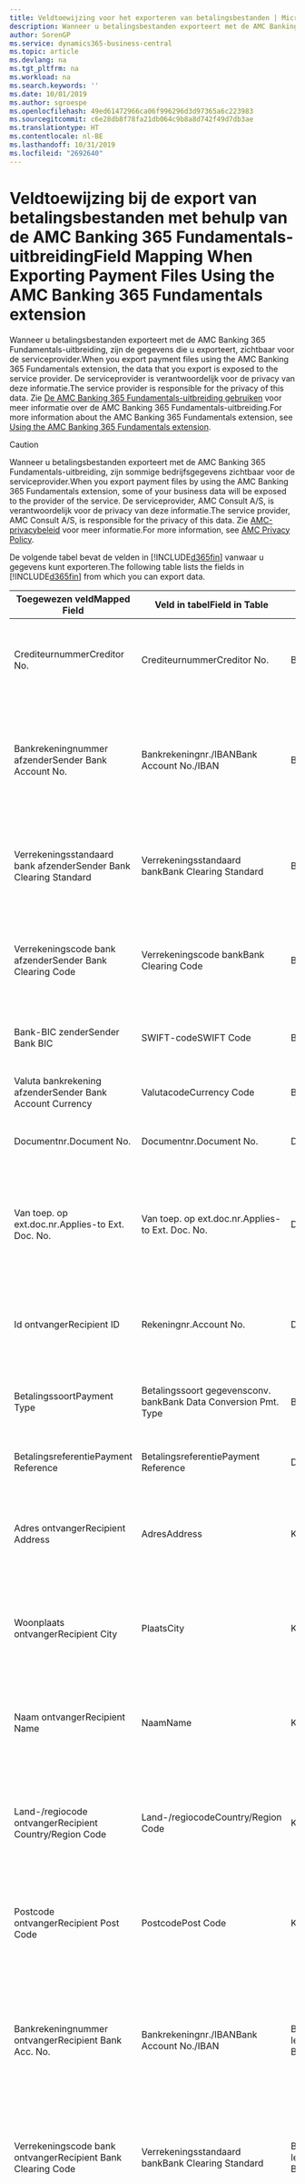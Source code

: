 ```yaml
---
title: Veldtoewijzing voor het exporteren van betalingsbestanden | Microsoft Docs
description: Wanneer u betalingsbestanden exporteert met de AMC Banking 365 Fundamentals-uitbreiding, zijn de gegevens die u exporteert, zichtbaar voor de serviceprovider.
author: SorenGP
ms.service: dynamics365-business-central
ms.topic: article
ms.devlang: na
ms.tgt_pltfrm: na
ms.workload: na
ms.search.keywords: ''
ms.date: 10/01/2019
ms.author: sgroespe
ms.openlocfilehash: 49ed61472966ca06f996296d3d97365a6c223983
ms.sourcegitcommit: c6e28db8f78fa21db064c9b8a8d742f49d7db3ae
ms.translationtype: HT
ms.contentlocale: nl-BE
ms.lasthandoff: 10/31/2019
ms.locfileid: "2692640"
---
```

# <a name="field-mapping-when-exporting-payment-files-using-the-amc-banking-365-fundamentals-extension"></a><span data-ttu-id="224e0-103">Veldtoewijzing bij de export van betalingsbestanden met behulp van de AMC Banking 365 Fundamentals-uitbreiding</span><span class="sxs-lookup"><span data-stu-id="224e0-103">Field Mapping When Exporting Payment Files Using the AMC Banking 365 Fundamentals extension</span></span>
<span data-ttu-id="224e0-104">Wanneer u betalingsbestanden exporteert met de AMC Banking 365 Fundamentals-uitbreiding, zijn de gegevens die u exporteert, zichtbaar voor de serviceprovider.</span><span class="sxs-lookup"><span data-stu-id="224e0-104">When you export payment files using the AMC Banking 365 Fundamentals extension, the data that you export is exposed to the service provider.</span></span> <span data-ttu-id="224e0-105">De serviceprovider is verantwoordelijk voor de privacy van deze informatie.</span><span class="sxs-lookup"><span data-stu-id="224e0-105">The service provider is responsible for the privacy of this data.</span></span> <span data-ttu-id="224e0-106">Zie [De AMC Banking 365 Fundamentals-uitbreiding gebruiken](ui-extensions-amc-banking.md) voor meer informatie over de AMC Banking 365 Fundamentals-uitbreiding.</span><span class="sxs-lookup"><span data-stu-id="224e0-106">For more information about the AMC Banking 365 Fundamentals extension, see [Using the AMC Banking 365 Fundamentals extension](ui-extensions-amc-banking.md).</span></span>  

> [!CAUTION]  
>  <span data-ttu-id="224e0-107">Wanneer u betalingsbestanden exporteert met de AMC Banking 365 Fundamentals-uitbreiding, zijn sommige bedrijfsgegevens zichtbaar voor de serviceprovider.</span><span class="sxs-lookup"><span data-stu-id="224e0-107">When you export payment files by using the AMC Banking 365 Fundamentals extension, some of your business data will be exposed to the provider of the service.</span></span> <span data-ttu-id="224e0-108">De serviceprovider, AMC Consult A/S, is verantwoordelijk voor de privacy van deze informatie.</span><span class="sxs-lookup"><span data-stu-id="224e0-108">The service provider, AMC Consult A/S, is responsible for the privacy of this data.</span></span> <span data-ttu-id="224e0-109">Zie [AMC-privacybeleid](https://go.microsoft.com/fwlink/?LinkId=510158) voor meer informatie.</span><span class="sxs-lookup"><span data-stu-id="224e0-109">For more information, see [AMC Privacy Policy](https://go.microsoft.com/fwlink/?LinkId=510158).</span></span>  

<span data-ttu-id="224e0-110">De volgende tabel bevat de velden in [!INCLUDE[d365fin](includes/d365fin_md.md)] vanwaar u gegevens kunt exporteren.</span><span class="sxs-lookup"><span data-stu-id="224e0-110">The following table lists the fields in [!INCLUDE[d365fin](includes/d365fin_md.md)] from which you can export data.</span></span>  

|<span data-ttu-id="224e0-111">Toegewezen veld</span><span class="sxs-lookup"><span data-stu-id="224e0-111">Mapped Field</span></span>|<span data-ttu-id="224e0-112">Veld in tabel</span><span class="sxs-lookup"><span data-stu-id="224e0-112">Field in Table</span></span>|<span data-ttu-id="224e0-113">Tafel</span><span class="sxs-lookup"><span data-stu-id="224e0-113">Table</span></span>|<span data-ttu-id="224e0-114">Omschrijving</span><span class="sxs-lookup"><span data-stu-id="224e0-114">Description</span></span>|  
|------------------|--------------------|-----------|---------------------------------------|  
|<span data-ttu-id="224e0-115">Crediteurnummer</span><span class="sxs-lookup"><span data-stu-id="224e0-115">Creditor No.</span></span>|<span data-ttu-id="224e0-116">Crediteurnummer</span><span class="sxs-lookup"><span data-stu-id="224e0-116">Creditor No.</span></span>|<span data-ttu-id="224e0-117">Bankrekening</span><span class="sxs-lookup"><span data-stu-id="224e0-117">Bank Account</span></span>|<span data-ttu-id="224e0-118">De identificatie die door uw bank aan uw bedrijf is toegewezen om betalingen te innen</span><span class="sxs-lookup"><span data-stu-id="224e0-118">The identifier assigned to your company by your bank to collect payments</span></span>|  
|<span data-ttu-id="224e0-119">Bankrekeningnummer afzender</span><span class="sxs-lookup"><span data-stu-id="224e0-119">Sender Bank Account No.</span></span>|<span data-ttu-id="224e0-120">Bankrekeningnr./IBAN</span><span class="sxs-lookup"><span data-stu-id="224e0-120">Bank Account No./IBAN</span></span>|<span data-ttu-id="224e0-121">Bankrekening</span><span class="sxs-lookup"><span data-stu-id="224e0-121">Bank Account</span></span>|<span data-ttu-id="224e0-122">Het bankrekeningnummer van uw bedrijf (IBAN of ander) dat is opgegeven op de bankrekeningkaart</span><span class="sxs-lookup"><span data-stu-id="224e0-122">Your company's bank account number (IBAN or other) that is specified on the bank account card</span></span>|  
|<span data-ttu-id="224e0-123">Verrekeningsstandaard bank afzender</span><span class="sxs-lookup"><span data-stu-id="224e0-123">Sender Bank Clearing Standard</span></span>|<span data-ttu-id="224e0-124">Verrekeningsstandaard bank</span><span class="sxs-lookup"><span data-stu-id="224e0-124">Bank Clearing Standard</span></span>|<span data-ttu-id="224e0-125">Bankrekening</span><span class="sxs-lookup"><span data-stu-id="224e0-125">Bank Account</span></span>|<span data-ttu-id="224e0-126">Het nationale banknamenregister dat voor de bankrekening van de afzender wordt gebruikt</span><span class="sxs-lookup"><span data-stu-id="224e0-126">The national bank names register used for the sender bank account</span></span>|  
|<span data-ttu-id="224e0-127">Verrekeningscode bank afzender</span><span class="sxs-lookup"><span data-stu-id="224e0-127">Sender Bank Clearing Code</span></span>|<span data-ttu-id="224e0-128">Verrekeningscode bank</span><span class="sxs-lookup"><span data-stu-id="224e0-128">Bank Clearing Code</span></span>|<span data-ttu-id="224e0-129">Bankrekening</span><span class="sxs-lookup"><span data-stu-id="224e0-129">Bank Account</span></span>|<span data-ttu-id="224e0-130">De identificatie van de bankrekening van de afzender met betrekking tot het gebruikte banknamenregister</span><span class="sxs-lookup"><span data-stu-id="224e0-130">The identifier of the sender's bank in relation to the bank names register used</span></span>|  
|<span data-ttu-id="224e0-131">Bank-BIC zender</span><span class="sxs-lookup"><span data-stu-id="224e0-131">Sender Bank BIC</span></span>|<span data-ttu-id="224e0-132">SWIFT-code</span><span class="sxs-lookup"><span data-stu-id="224e0-132">SWIFT Code</span></span>|<span data-ttu-id="224e0-133">Bankrekening</span><span class="sxs-lookup"><span data-stu-id="224e0-133">Bank Account</span></span>|<span data-ttu-id="224e0-134">De SWIFT-identificatie van de bankrekening van de afzender</span><span class="sxs-lookup"><span data-stu-id="224e0-134">The SWIFT identifier of the sender bank account</span></span>|  
|<span data-ttu-id="224e0-135">Valuta bankrekening afzender</span><span class="sxs-lookup"><span data-stu-id="224e0-135">Sender Bank Account Currency</span></span>|<span data-ttu-id="224e0-136">Valutacode</span><span class="sxs-lookup"><span data-stu-id="224e0-136">Currency Code</span></span>|<span data-ttu-id="224e0-137">Bankrekening</span><span class="sxs-lookup"><span data-stu-id="224e0-137">Bank Account</span></span>|<span data-ttu-id="224e0-138">Valutacode van de bankrekening afzender</span><span class="sxs-lookup"><span data-stu-id="224e0-138">The sender bank account Currency Code</span></span>|  
|<span data-ttu-id="224e0-139">Documentnr.</span><span class="sxs-lookup"><span data-stu-id="224e0-139">Document No.</span></span>|<span data-ttu-id="224e0-140">Documentnr.</span><span class="sxs-lookup"><span data-stu-id="224e0-140">Document No.</span></span>|<span data-ttu-id="224e0-141">Dagboekregel</span><span class="sxs-lookup"><span data-stu-id="224e0-141">General Journal Line</span></span>|<span data-ttu-id="224e0-142">Het documentnummer van de betalingsregel</span><span class="sxs-lookup"><span data-stu-id="224e0-142">The document number of the payment line</span></span>|  
|<span data-ttu-id="224e0-143">Van toep. op ext.doc.nr.</span><span class="sxs-lookup"><span data-stu-id="224e0-143">Applies-to Ext. Doc. No.</span></span>|<span data-ttu-id="224e0-144">Van toep. op ext.doc.nr.</span><span class="sxs-lookup"><span data-stu-id="224e0-144">Applies-to Ext. Doc. No.</span></span>|<span data-ttu-id="224e0-145">Dagboekregel</span><span class="sxs-lookup"><span data-stu-id="224e0-145">General Journal Line</span></span>|<span data-ttu-id="224e0-146">Het externe documentnummer van de factuur of creditnota waarmee de betalingsregel wordt vereffend</span><span class="sxs-lookup"><span data-stu-id="224e0-146">The external document number of the invoice or credit memo that the payment line is applied to</span></span>|  
|<span data-ttu-id="224e0-147">Id ontvanger</span><span class="sxs-lookup"><span data-stu-id="224e0-147">Recipient ID</span></span>|<span data-ttu-id="224e0-148">Rekeningnr.</span><span class="sxs-lookup"><span data-stu-id="224e0-148">Account No.</span></span>|<span data-ttu-id="224e0-149">Dagboekregel</span><span class="sxs-lookup"><span data-stu-id="224e0-149">General Journal Line</span></span>|<span data-ttu-id="224e0-150">Het klant- of leveranciersnummer dat wordt opgegeven op de betalingsregel</span><span class="sxs-lookup"><span data-stu-id="224e0-150">The customer or vendor number that is specified on the payment line</span></span>|  
|<span data-ttu-id="224e0-151">Betalingssoort</span><span class="sxs-lookup"><span data-stu-id="224e0-151">Payment Type</span></span>|<span data-ttu-id="224e0-152">Betalingssoort gegevensconv. bank</span><span class="sxs-lookup"><span data-stu-id="224e0-152">Bank Data Conversion Pmt. Type</span></span>|<span data-ttu-id="224e0-153">Betalingswijze</span><span class="sxs-lookup"><span data-stu-id="224e0-153">Payment Method</span></span>|<span data-ttu-id="224e0-154">Het soort bankoverboeking, bijvoorbeeld binnenlands of internationaal</span><span class="sxs-lookup"><span data-stu-id="224e0-154">The type of bank transfer, such as domestic or international</span></span>|  
|<span data-ttu-id="224e0-155">Betalingsreferentie</span><span class="sxs-lookup"><span data-stu-id="224e0-155">Payment Reference</span></span>|<span data-ttu-id="224e0-156">Betalingsreferentie</span><span class="sxs-lookup"><span data-stu-id="224e0-156">Payment Reference</span></span>|<span data-ttu-id="224e0-157">Dagboekregel</span><span class="sxs-lookup"><span data-stu-id="224e0-157">General Journal Line</span></span>|<span data-ttu-id="224e0-158">De betalingsverwijzing van de betalingsregel</span><span class="sxs-lookup"><span data-stu-id="224e0-158">The payment reference of the payment line</span></span>|  
|<span data-ttu-id="224e0-159">Adres ontvanger</span><span class="sxs-lookup"><span data-stu-id="224e0-159">Recipient Address</span></span>|<span data-ttu-id="224e0-160">Adres</span><span class="sxs-lookup"><span data-stu-id="224e0-160">Address</span></span>|<span data-ttu-id="224e0-161">Klant/Leverancier</span><span class="sxs-lookup"><span data-stu-id="224e0-161">Customer/Vendor</span></span>|<span data-ttu-id="224e0-162">Het adres van de ontvanger die wordt opgegeven op de klanten- of leverancierskaart</span><span class="sxs-lookup"><span data-stu-id="224e0-162">The recipient address that is specified on the customer or vendor card</span></span>|  
|<span data-ttu-id="224e0-163">Woonplaats ontvanger</span><span class="sxs-lookup"><span data-stu-id="224e0-163">Recipient City</span></span>|<span data-ttu-id="224e0-164">Plaats</span><span class="sxs-lookup"><span data-stu-id="224e0-164">City</span></span>|<span data-ttu-id="224e0-165">Klant/Leverancier</span><span class="sxs-lookup"><span data-stu-id="224e0-165">Customer/Vendor</span></span>|<span data-ttu-id="224e0-166">De woonplaats van de ontvanger die wordt opgegeven op de klanten- of leverancierskaart</span><span class="sxs-lookup"><span data-stu-id="224e0-166">The recipient city that is specified on the customer or vendor card</span></span>|  
|<span data-ttu-id="224e0-167">Naam ontvanger</span><span class="sxs-lookup"><span data-stu-id="224e0-167">Recipient Name</span></span>|<span data-ttu-id="224e0-168">Naam</span><span class="sxs-lookup"><span data-stu-id="224e0-168">Name</span></span>|<span data-ttu-id="224e0-169">Klant/Leverancier</span><span class="sxs-lookup"><span data-stu-id="224e0-169">Customer/Vendor</span></span>|<span data-ttu-id="224e0-170">De naam van de ontvanger die wordt opgegeven op de klanten- of leverancierskaart</span><span class="sxs-lookup"><span data-stu-id="224e0-170">The recipient name that is specified on the customer or vendor card</span></span>|  
|<span data-ttu-id="224e0-171">Land-/regiocode ontvanger</span><span class="sxs-lookup"><span data-stu-id="224e0-171">Recipient Country/Region Code</span></span>|<span data-ttu-id="224e0-172">Land-/regiocode</span><span class="sxs-lookup"><span data-stu-id="224e0-172">Country/Region Code</span></span>|<span data-ttu-id="224e0-173">Klant/Leverancier</span><span class="sxs-lookup"><span data-stu-id="224e0-173">Customer/Vendor</span></span>|<span data-ttu-id="224e0-174">De land-/regiocode van de ontvanger die wordt opgegeven op de klanten- of leverancierskaart</span><span class="sxs-lookup"><span data-stu-id="224e0-174">The recipient country/region code that is specified on the customer or vendor card</span></span>|  
|<span data-ttu-id="224e0-175">Postcode ontvanger</span><span class="sxs-lookup"><span data-stu-id="224e0-175">Recipient Post Code</span></span>|<span data-ttu-id="224e0-176">Postcode</span><span class="sxs-lookup"><span data-stu-id="224e0-176">Post Code</span></span>|<span data-ttu-id="224e0-177">Klant/Leverancier</span><span class="sxs-lookup"><span data-stu-id="224e0-177">Customer/Vendor</span></span>|<span data-ttu-id="224e0-178">De postcode van de ontvanger die wordt opgegeven op de klanten- of leverancierskaart</span><span class="sxs-lookup"><span data-stu-id="224e0-178">The recipient post code that is specified on the customer or vendor card</span></span>|  
|<span data-ttu-id="224e0-179">Bankrekeningnummer ontvanger</span><span class="sxs-lookup"><span data-stu-id="224e0-179">Recipient Bank Acc. No.</span></span>|<span data-ttu-id="224e0-180">Bankrekeningnr./IBAN</span><span class="sxs-lookup"><span data-stu-id="224e0-180">Bank Account No./IBAN</span></span>|<span data-ttu-id="224e0-181">Bankrekening klant/Bankrekening leverancier</span><span class="sxs-lookup"><span data-stu-id="224e0-181">Customer Bank Account/Vendor Bank Account</span></span>|<span data-ttu-id="224e0-182">Het nummer van de bankrekening (IBAN of ander) van de ontvanger dat is opgegeven op de bankrekeningkaart van de klant of leverancier</span><span class="sxs-lookup"><span data-stu-id="224e0-182">The recipient bank account number (IBAN or other) that is specified on the customer or vendor bank account card</span></span>|  
|<span data-ttu-id="224e0-183">Verrekeningscode bank ontvanger</span><span class="sxs-lookup"><span data-stu-id="224e0-183">Recipient Bank Clearing Code</span></span>|<span data-ttu-id="224e0-184">Verrekeningsstandaard bank</span><span class="sxs-lookup"><span data-stu-id="224e0-184">Bank Clearing Standard</span></span>|<span data-ttu-id="224e0-185">Bankrekening klant/Bankrekening leverancier</span><span class="sxs-lookup"><span data-stu-id="224e0-185">Customer Bank Account/Vendor Bank Account</span></span>|<span data-ttu-id="224e0-186">Het nationale banknamenregister dat voor de bankrekening van de ontvanger wordt gebruikt</span><span class="sxs-lookup"><span data-stu-id="224e0-186">The national bank names register used for the recipient bank account</span></span>|  
|<span data-ttu-id="224e0-187">Verrekeningsstand. bank ontvanger</span><span class="sxs-lookup"><span data-stu-id="224e0-187">Recipient Bank Clearing Std.</span></span>|<span data-ttu-id="224e0-188">Verrekeningscode bank</span><span class="sxs-lookup"><span data-stu-id="224e0-188">Bank Clearing Code</span></span>|<span data-ttu-id="224e0-189">Bankrekening klant/Bankrekening leverancier</span><span class="sxs-lookup"><span data-stu-id="224e0-189">Customer Bank Account/Vendor Bank Account</span></span>|<span data-ttu-id="224e0-190">De identificatie van de bankrekening van de ontvanger met betrekking tot het banknamenregister dat wordt gebruikt</span><span class="sxs-lookup"><span data-stu-id="224e0-190">The identifier of the recipient bank account in relation to the bank names register that is used</span></span>|  
|<span data-ttu-id="224e0-191">E-mailadres ontvanger</span><span class="sxs-lookup"><span data-stu-id="224e0-191">Recipient Email Address</span></span>|<span data-ttu-id="224e0-192">E-mail</span><span class="sxs-lookup"><span data-stu-id="224e0-192">E-Mail</span></span>|<span data-ttu-id="224e0-193">Klant/Leverancier</span><span class="sxs-lookup"><span data-stu-id="224e0-193">Customer/Vendor</span></span>|<span data-ttu-id="224e0-194">Het e-mailadres van de ontvanger</span><span class="sxs-lookup"><span data-stu-id="224e0-194">The email address of the recipient</span></span>|  
|<span data-ttu-id="224e0-195">Bericht aan ontvanger 1</span><span class="sxs-lookup"><span data-stu-id="224e0-195">Message To Recipient 1</span></span>|<span data-ttu-id="224e0-196">Bericht aan ontvanger</span><span class="sxs-lookup"><span data-stu-id="224e0-196">Message to Recipient</span></span>|<span data-ttu-id="224e0-197">Dagboekregel</span><span class="sxs-lookup"><span data-stu-id="224e0-197">General Journal Line</span></span>|<span data-ttu-id="224e0-198">Het bericht aan de ontvanger die is opgegeven op de betalingsregel</span><span class="sxs-lookup"><span data-stu-id="224e0-198">The message to recipient that is specified on the payment line</span></span>|  
|<span data-ttu-id="224e0-199">Bedrag</span><span class="sxs-lookup"><span data-stu-id="224e0-199">Amount</span></span>|<span data-ttu-id="224e0-200">Bedrag</span><span class="sxs-lookup"><span data-stu-id="224e0-200">Amount</span></span>|<span data-ttu-id="224e0-201">Dagboekregel</span><span class="sxs-lookup"><span data-stu-id="224e0-201">General Journal Line</span></span>|<span data-ttu-id="224e0-202">Het bedrag op de betalingsregel</span><span class="sxs-lookup"><span data-stu-id="224e0-202">The amount on the payment line</span></span>|  
|<span data-ttu-id="224e0-203">Valutacode</span><span class="sxs-lookup"><span data-stu-id="224e0-203">Currency Code</span></span>|<span data-ttu-id="224e0-204">Valutacode</span><span class="sxs-lookup"><span data-stu-id="224e0-204">Currency Code</span></span>|<span data-ttu-id="224e0-205">Dagboekregel</span><span class="sxs-lookup"><span data-stu-id="224e0-205">General Journal Line</span></span>|<span data-ttu-id="224e0-206">De valutacode op de betalingsregel</span><span class="sxs-lookup"><span data-stu-id="224e0-206">The currency code on the payment line</span></span>|  
|<span data-ttu-id="224e0-207">Overdrachtsdatum</span><span class="sxs-lookup"><span data-stu-id="224e0-207">Transfer Date</span></span>|<span data-ttu-id="224e0-208">Boekingsdatum</span><span class="sxs-lookup"><span data-stu-id="224e0-208">Posting Date</span></span>|<span data-ttu-id="224e0-209">Dagboekregel</span><span class="sxs-lookup"><span data-stu-id="224e0-209">General Journal Line</span></span>|<span data-ttu-id="224e0-210">De boekingsdatum van de betalingsregel</span><span class="sxs-lookup"><span data-stu-id="224e0-210">The posting date of the payment line</span></span>|  
|<span data-ttu-id="224e0-211">Factuurbedrag</span><span class="sxs-lookup"><span data-stu-id="224e0-211">Invoice Amount</span></span>|<span data-ttu-id="224e0-212">Oorspronkelijk bedrag</span><span class="sxs-lookup"><span data-stu-id="224e0-212">Original Amount</span></span>|<span data-ttu-id="224e0-213">Klantenpost/Leverancierspost</span><span class="sxs-lookup"><span data-stu-id="224e0-213">Customer/Vendor Ledger Entry</span></span>|<span data-ttu-id="224e0-214">Het bedrag op de post waarmee de betaling wordt vereffend</span><span class="sxs-lookup"><span data-stu-id="224e0-214">The amount on the entry that the payment is applied to</span></span>|  
|<span data-ttu-id="224e0-215">Factuurdatum</span><span class="sxs-lookup"><span data-stu-id="224e0-215">Invoice Date</span></span>|<span data-ttu-id="224e0-216">Documentdatum</span><span class="sxs-lookup"><span data-stu-id="224e0-216">Document Date</span></span>|<span data-ttu-id="224e0-217">Klantenpost/Leverancierspost</span><span class="sxs-lookup"><span data-stu-id="224e0-217">Customer/Vendor Ledger Entry</span></span>|<span data-ttu-id="224e0-218">De factuurdatum op de post waarmee de betaling wordt vereffend</span><span class="sxs-lookup"><span data-stu-id="224e0-218">The invoice date on the entry that the payment is applied to</span></span>|  
|<span data-ttu-id="224e0-219">Adres bank ontvanger</span><span class="sxs-lookup"><span data-stu-id="224e0-219">Recipient Bank Address</span></span>|<span data-ttu-id="224e0-220">Adres</span><span class="sxs-lookup"><span data-stu-id="224e0-220">Address</span></span>|<span data-ttu-id="224e0-221">Bankrekening klant/Bankrekening leverancier</span><span class="sxs-lookup"><span data-stu-id="224e0-221">Customer Bank Account/Vendor Bank Account</span></span>|<span data-ttu-id="224e0-222">Het adres van de bankrekening van de ontvanger dat is opgegeven op de bankrekeningkaart van de klant of leverancier</span><span class="sxs-lookup"><span data-stu-id="224e0-222">The recipient bank account address that is specified on the customer or vendor bank account card</span></span>|  
|<span data-ttu-id="224e0-223">Het adres van de bankrekening van de ontvanger dat is opgegeven op de bankrekeningkaart van de klant of leverancier</span><span class="sxs-lookup"><span data-stu-id="224e0-223">The recipient bank account address that is specified on the customer or vendor bank account card</span></span>|<span data-ttu-id="224e0-224">Plaats</span><span class="sxs-lookup"><span data-stu-id="224e0-224">City</span></span>|<span data-ttu-id="224e0-225">Bankrekening klant/Bankrekening leverancier</span><span class="sxs-lookup"><span data-stu-id="224e0-225">Customer Bank Account/Vendor Bank Account</span></span>|<span data-ttu-id="224e0-226">De plaats van de bankrekening van de ontvanger die is opgegeven op de bankrekeningkaart van de klant of leverancier</span><span class="sxs-lookup"><span data-stu-id="224e0-226">The recipient bank account city that is specified on the customer or vendor bank account card</span></span>|  
|<span data-ttu-id="224e0-227">Banknaam ontvanger</span><span class="sxs-lookup"><span data-stu-id="224e0-227">Recipient Bank Name</span></span>|<span data-ttu-id="224e0-228">Naam</span><span class="sxs-lookup"><span data-stu-id="224e0-228">Name</span></span>|<span data-ttu-id="224e0-229">Bankrekening klant/Bankrekening leverancier</span><span class="sxs-lookup"><span data-stu-id="224e0-229">Customer Bank Account/Vendor Bank Account</span></span>|<span data-ttu-id="224e0-230">De naam van de bankrekening van de ontvanger die is opgegeven op de bankrekeningkaart van de klant of leverancier</span><span class="sxs-lookup"><span data-stu-id="224e0-230">The recipient bank account name that is specified on the customer or vendor bank account card</span></span>|  
|<span data-ttu-id="224e0-231">Land/regio bank ontvanger</span><span class="sxs-lookup"><span data-stu-id="224e0-231">Recipient Bank Country/Region</span></span>|<span data-ttu-id="224e0-232">Land-/regiocode</span><span class="sxs-lookup"><span data-stu-id="224e0-232">Country/Region Code</span></span>|<span data-ttu-id="224e0-233">Bankrekening klant/Bankrekening leverancier</span><span class="sxs-lookup"><span data-stu-id="224e0-233">Customer Bank Account/Vendor Bank Account</span></span>|<span data-ttu-id="224e0-234">Het land/de regio van bankrekening van de ontvanger dat/die is opgegeven op de bankrekeningkaart van de klant of leverancier</span><span class="sxs-lookup"><span data-stu-id="224e0-234">The recipient bank account country/region that is specified on the customer or vendor bank account card</span></span>|  
|<span data-ttu-id="224e0-235">Postcode bank ontvanger</span><span class="sxs-lookup"><span data-stu-id="224e0-235">Recipient Bank Post Code</span></span>|<span data-ttu-id="224e0-236">Postcode</span><span class="sxs-lookup"><span data-stu-id="224e0-236">Post Code</span></span>|<span data-ttu-id="224e0-237">Bankrekening klant/Bankrekening leverancier</span><span class="sxs-lookup"><span data-stu-id="224e0-237">Customer Bank Account/Vendor Bank Account</span></span>|<span data-ttu-id="224e0-238">De postcode van de bankrekening van de ontvanger die is opgegeven op de bankrekeningkaart van de klant of leverancier</span><span class="sxs-lookup"><span data-stu-id="224e0-238">The recipient bank account post code that is specified on the customer or vendor bank account card</span></span>|  
|<span data-ttu-id="224e0-239">Adres bank afzender</span><span class="sxs-lookup"><span data-stu-id="224e0-239">Sender Bank Address</span></span>|<span data-ttu-id="224e0-240">Adres</span><span class="sxs-lookup"><span data-stu-id="224e0-240">Address</span></span>|<span data-ttu-id="224e0-241">Bankrekening</span><span class="sxs-lookup"><span data-stu-id="224e0-241">Bank Account</span></span>|<span data-ttu-id="224e0-242">Het adres van de bankrekening van de afzender dat is opgegeven op de bankrekeningkaart</span><span class="sxs-lookup"><span data-stu-id="224e0-242">The sender bank account address that is specified on the bank account card</span></span>|  
|<span data-ttu-id="224e0-243">Plaats bank afzender</span><span class="sxs-lookup"><span data-stu-id="224e0-243">Sender Bank City</span></span>|<span data-ttu-id="224e0-244">Plaats</span><span class="sxs-lookup"><span data-stu-id="224e0-244">City</span></span>|<span data-ttu-id="224e0-245">Bankrekening</span><span class="sxs-lookup"><span data-stu-id="224e0-245">Bank Account</span></span>|<span data-ttu-id="224e0-246">De plaats van de bankrekening van de afzender die is opgegeven op de bankrekeningkaart</span><span class="sxs-lookup"><span data-stu-id="224e0-246">The sender bank account city that is specified on the bank account card</span></span>|  
|<span data-ttu-id="224e0-247">Banknaam afzender</span><span class="sxs-lookup"><span data-stu-id="224e0-247">Sender Bank Name</span></span>|<span data-ttu-id="224e0-248">Naam</span><span class="sxs-lookup"><span data-stu-id="224e0-248">Name</span></span>|<span data-ttu-id="224e0-249">Bankrekening</span><span class="sxs-lookup"><span data-stu-id="224e0-249">Bank Account</span></span>|<span data-ttu-id="224e0-250">De naam van de bankrekening van de afzender die is opgegeven op de bankrekeningkaart</span><span class="sxs-lookup"><span data-stu-id="224e0-250">The sender bank account name that is specified on the bank account card</span></span>|  
|<span data-ttu-id="224e0-251">Land/regiocode bank afzender</span><span class="sxs-lookup"><span data-stu-id="224e0-251">Sender Bank Country/Region</span></span>|<span data-ttu-id="224e0-252">Land-/regiocode</span><span class="sxs-lookup"><span data-stu-id="224e0-252">Country/Region Code</span></span>|<span data-ttu-id="224e0-253">Bankrekening</span><span class="sxs-lookup"><span data-stu-id="224e0-253">Bank Account</span></span>|<span data-ttu-id="224e0-254">Het land/de regio van de bankrekening van de afzender dat/die is opgegeven op de bankrekeningkaart</span><span class="sxs-lookup"><span data-stu-id="224e0-254">The sender bank account country/region that is specified on the bank account card</span></span>|  
|<span data-ttu-id="224e0-255">Postcode bank afzender</span><span class="sxs-lookup"><span data-stu-id="224e0-255">Sender Bank Post Code</span></span>|<span data-ttu-id="224e0-256">Postcode</span><span class="sxs-lookup"><span data-stu-id="224e0-256">Post Code</span></span>|<span data-ttu-id="224e0-257">Bankrekening</span><span class="sxs-lookup"><span data-stu-id="224e0-257">Bank Account</span></span>|<span data-ttu-id="224e0-258">De postcode van de bankrekening van de afzender die is opgegeven op de bankrekeningkaart</span><span class="sxs-lookup"><span data-stu-id="224e0-258">The sender bank account post code that is specified on the bank account card</span></span>|  
|<span data-ttu-id="224e0-259">Algemeen dagboeksjabloon</span><span class="sxs-lookup"><span data-stu-id="224e0-259">General Journal Template</span></span>|<span data-ttu-id="224e0-260">Dagboeksjabloon</span><span class="sxs-lookup"><span data-stu-id="224e0-260">Journal Template Name</span></span>|<span data-ttu-id="224e0-261">Dagboekregel</span><span class="sxs-lookup"><span data-stu-id="224e0-261">General Journal Line</span></span>|<span data-ttu-id="224e0-262">De dagboeksjabloon die wordt gebruikt voor de betalingsregel</span><span class="sxs-lookup"><span data-stu-id="224e0-262">The general journal template that is used for the payment line</span></span>|  
|<span data-ttu-id="224e0-263">Batchnaam financieel dagboek</span><span class="sxs-lookup"><span data-stu-id="224e0-263">General Journal Batch Name</span></span>|<span data-ttu-id="224e0-264">Dagboekbatch</span><span class="sxs-lookup"><span data-stu-id="224e0-264">Journal Batch Name</span></span>|<span data-ttu-id="224e0-265">Dagboekregel</span><span class="sxs-lookup"><span data-stu-id="224e0-265">General Journal Line</span></span>|<span data-ttu-id="224e0-266">De dagboekbatchnaam die wordt gebruikt voor de betalingsregel</span><span class="sxs-lookup"><span data-stu-id="224e0-266">The general journal batch name that is used for the payment line</span></span>|  
|<span data-ttu-id="224e0-267">Banknaam afzender - Gegevensconv.</span><span class="sxs-lookup"><span data-stu-id="224e0-267">Sender Bank Name - Data Conv.</span></span>|<span data-ttu-id="224e0-268">Banknaam - Gegevensconversie</span><span class="sxs-lookup"><span data-stu-id="224e0-268">Bank Name – Data Conv.</span></span>|<span data-ttu-id="224e0-269">Bankrekening</span><span class="sxs-lookup"><span data-stu-id="224e0-269">Bank Account</span></span>|<span data-ttu-id="224e0-270">De naam van de bankrekening van de afzender die is aangevraagd door de AMC Banking 365 Fundamentals-uitbreiding en die wordt vermeld op de bankpas</span><span class="sxs-lookup"><span data-stu-id="224e0-270">The sender bank account name that is requested by the AMC Banking 365 Fundamentals extension and specified on the bank account card</span></span>|  

## <a name="see-also"></a><span data-ttu-id="224e0-271">Zie ook</span><span class="sxs-lookup"><span data-stu-id="224e0-271">See Also</span></span>  
[<span data-ttu-id="224e0-272">Gegevensuitwisseling instellen</span><span class="sxs-lookup"><span data-stu-id="224e0-272">Setting Up Data Exchange</span></span>](across-set-up-data-exchange.md)  
<span data-ttu-id="224e0-273">[Gegevens elektronisch uitwisselen](across-data-exchange.md)
[De AMC Banking 365 Fundamentals-uitbreiding gebruiken](ui-extensions-amc-banking.md) </span><span class="sxs-lookup"><span data-stu-id="224e0-273">[Exchanging Data Electronically](across-data-exchange.md)
[Using the AMC Banking 365 Fundamentals extension](ui-extensions-amc-banking.md) </span></span>  
[<span data-ttu-id="224e0-274">Betalingen verrichten met de conversieservice van bankgegevens of SEPA-overmaking</span><span class="sxs-lookup"><span data-stu-id="224e0-274">Make Payments with Bank Data Conversion Service or SEPA Credit Transfer</span></span>](finance-make-payments-with-bank-data-conversion-service-or-sepa-credit-transfer.md)   
